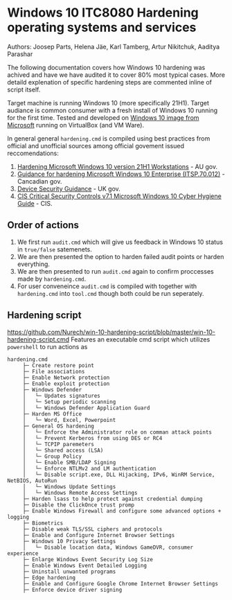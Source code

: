 
# Windows 10 ITC8080 Hardening operating systems and services

Authors: Joosep Parts, Helena Jäe, Karl Tamberg, Artur Nikitchuk, Aaditya Parashar

The following documentation covers how Windows 10 hardening was achived and have we have audited it to cover 80% most typical cases. More detaild explenation of specific hardening steps are commented inline of script itself.

Target machine is running Windows 10 (more specifically 21H1). Target audiance is common consumer with a fresh install of Windows 10 running for the first time.
Tested and developed on [Windows 10 image from Microsoft](https://developer.microsoft.com/en-us/microsoft-edge/tools/vms/) running on VirtualBox (and VM Ware).

In general general `hardening.cmd` is compiled using best practices from official and unofficial sources among official govement issued reccomendations:
1. [Hardening Microsoft Windows 10 version 21H1 Workstations](https://www.cyber.gov.au/acsc/view-all-content/publications/hardening-microsoft-windows-10-version-21h1-workstations) - AU gov.
2. [Guidance for hardening Microsoft Windows 10 Enterprise (ITSP.70.012)](https://cyber.gc.ca/en/guidance/guidance-hardening-microsoft-windows-10-enterprise-itsp70012) - Cancadian gov.
3. [Device Security Guidance](https://www.ncsc.gov.uk/collection/device-security-guidance/platform-guides/windows) - UK gov.
4. [CIS Critical Security Controls v7.1 Microsoft Windows 10 Cyber Hygiene Guide](https://www.cisecurity.org/insights/white-papers/cis-controls-microsoft-windows-10-cyber-hygiene-guide) - CIS.

## Order of actions
1. We first run `audit.cmd` which will give us feedback in Windows 10 status in `true/false` satemenets. 
2. We are then presented the option to harden failed audit points or harden everything.
3. We are then presented to run `audit.cmd` again to confirm proccesses made by `hardening.cmd`.
4. For user conveneince `audit.cmd` is compiled with together with  `hardening.cmd` into `tool.cmd` though both could be run seperately. 

## Hardening script
https://github.com/Nurech/win-10-hardening-script/blob/master/win-10-hardening-script.cmd
Features an executable cmd script which utilizes `powershell` to run actions as
```
hardening.cmd
     ├─ Create restore point
     ├─ File associations
     ├─ Enable Network protection
     ├─ Enable exploit protection     
     ├─ Windows Defender
     │   └─ Updates signatures
     │   └─ Setup periodic scanning
     │   └─ Windows Defender Application Guard
     ├─ Harden MS Office
     │   └─ Word, Excel, Powerpoint  
     ├─ General OS hardening
     │   └─ Enforce the Administrator role on comman attack points       
     │   └─ Prevent Kerberos from using DES or RC4    
     │   └─ TCPIP paremeters    
     │   └─ Shared access (LSA)
     │   └─ Group Policy
     │   └─ Enable SMB/LDAP Signing
     │   └─ Enforce NTLMv2 and LM authentication
     │   └─ Disable script.exe, DLL Hijacking, IPv6, WinRM Service, NetBIOS, AutoRun
     │   └─ Windows Update Settings
     │   └─ Windows Remote Access Settings 
     ├─ Harden lsass to help protect against credential dumping
     ├─ Disable the ClickOnce trust promp
     ├─ Enable Windows Firewall and configure some advanced options + logging
     ├─ Biometrics
     ├─ Disable weak TLS/SSL ciphers and protocols
     ├─ Enable and Configure Internet Browser Settings
     ├─ Windows 10 Privacy Settings
     │   └─ Disable location data, Windows GameDVR, consumer experience       
     ├─ Enlarge Windows Event Security Log Size
     ├─ Enable Windows Event Detailed Logging
     ├─ Uninstall unwanted programs
     ├─ Edge hardening
     ├─ Enable and Configure Google Chrome Internet Browser Settings
     ├─ Enforce device driver signing
              
```
